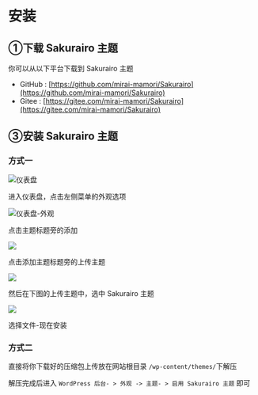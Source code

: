 # 安装

## ①下载 Sakurairo 主题

你可以从以下平台下载到 Sakurairo 主题

- GitHub : [https://github.com/mirai-mamori/Sakurairo](https://github.com/mirai-mamori/Sakurairo)
- Gitee : [https://gitee.com/mirai-mamori/Sakurairo](https://gitee.com/mirai-mamori/Sakurairo)

## ③安装 Sakurairo 主题

### 方式一
![仪表盘](https://cdn.jsdelivr.net/gh/Ukenn2112/irobeta/img/20210121192914.png)

进入仪表盘，点击左侧菜单的外观选项

![仪表盘-外观](https://cdn.jsdelivr.net/gh/Ukenn2112/irobeta/img/20210121193008.png)

点击主题标题旁的添加

![](https://cdn.jsdelivr.net/gh/Ukenn2112/irobeta/img/20210121193038.png)

点击添加主题标题旁的上传主题

![](https://cdn.jsdelivr.net/gh/Ukenn2112/irobeta/img/20210121193101.png)

然后在下图的上传主题中，选中 Sakurairo 主题

![](https://cdn.jsdelivr.net/gh/Ukenn2112/irobeta/img/20210121193131.png)

选择文件-现在安装

### 方式二

直接将你下载好的压缩包上传放在网站根目录 `/wp-content/themes/`下解压

解压完成后进入 `WordPress 后台- > 外观 -> 主题- > 启用 Sakurairo 主题` 即可
